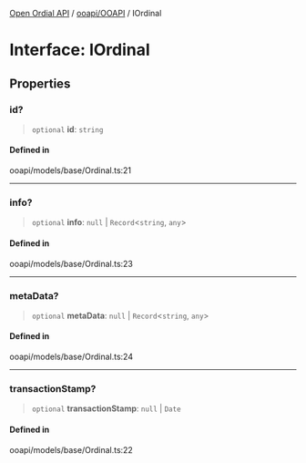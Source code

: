[Open Ordial API](../../../README.md) / [ooapi/OOAPI](../README.md) / IOrdinal

# Interface: IOrdinal

## Properties

### id?

> `optional` **id**: `string`

#### Defined in

ooapi/models/base/Ordinal.ts:21

***

### info?

> `optional` **info**: `null` \| `Record`\<`string`, `any`\>

#### Defined in

ooapi/models/base/Ordinal.ts:23

***

### metaData?

> `optional` **metaData**: `null` \| `Record`\<`string`, `any`\>

#### Defined in

ooapi/models/base/Ordinal.ts:24

***

### transactionStamp?

> `optional` **transactionStamp**: `null` \| `Date`

#### Defined in

ooapi/models/base/Ordinal.ts:22

